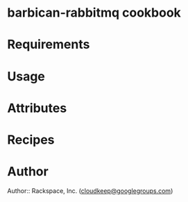 # barbican-rabbitmq cookbook

# Requirements

# Usage

# Attributes

# Recipes

# Author

Author:: Rackspace, Inc. (<cloudkeep@googlegroups.com>)
